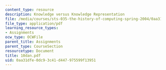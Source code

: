 ```yaml
---
content_type: resource
description: Knowledge versus Knowledge Representation
file: /media/courses/sts-035-the-history-of-computing-spring-2004/0aa31dfe0dc93c41d447975599f13951_10dan.pdf
file_type: application/pdf
learning_resource_types:
- Assignments
ocw_type: OCWFile
parent_title: Assignments
parent_type: CourseSection
resourcetype: Document
title: 10dan.pdf
uid: 0aa31dfe-0dc9-3c41-d447-975599f13951
---
```

